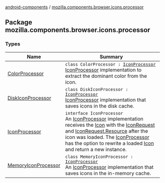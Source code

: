 [android-components](../index.md) / [mozilla.components.browser.icons.processor](./index.md)

## Package mozilla.components.browser.icons.processor

### Types

| Name | Summary |
|---|---|
| [ColorProcessor](-color-processor/index.md) | `class ColorProcessor : `[`IconProcessor`](-icon-processor/index.md)<br>[IconProcessor](-icon-processor/index.md) implementation to extract the dominant color from the icon. |
| [DiskIconProcessor](-disk-icon-processor/index.md) | `class DiskIconProcessor : `[`IconProcessor`](-icon-processor/index.md)<br>[IconProcessor](-icon-processor/index.md) implementation that saves icons in the disk cache. |
| [IconProcessor](-icon-processor/index.md) | `interface IconProcessor`<br>An [IconProcessor](-icon-processor/index.md) implementation receives the [Icon](../mozilla.components.browser.icons/-icon/index.md) with the [IconRequest](../mozilla.components.browser.icons/-icon-request/index.md) and [IconRequest.Resource](../mozilla.components.browser.icons/-icon-request/-resource/index.md) after the icon was loaded. The [IconProcessor](-icon-processor/index.md) has the option to rewrite a loaded [Icon](../mozilla.components.browser.icons/-icon/index.md) and return a new instance. |
| [MemoryIconProcessor](-memory-icon-processor/index.md) | `class MemoryIconProcessor : `[`IconProcessor`](-icon-processor/index.md)<br>An [IconProcessor](-icon-processor/index.md) implementation that saves icons in the in-memory cache. |
